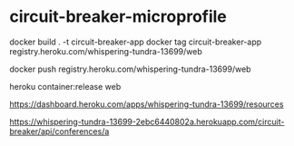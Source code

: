 # circuit-breaker-microprofile


docker build . -t circuit-breaker-app
docker tag circuit-breaker-app registry.heroku.com/whispering-tundra-13699/web

docker push registry.heroku.com/whispering-tundra-13699/web 

heroku container:release web

https://dashboard.heroku.com/apps/whispering-tundra-13699/resources

https://whispering-tundra-13699-2ebc6440802a.herokuapp.com/circuit-breaker/api/conferences/a
